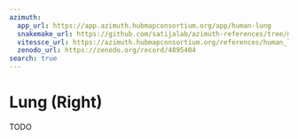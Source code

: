 ```yaml
---
azimuth:
  app_url: https://app.azimuth.hubmapconsortium.org/app/human-lung
  snakemake_url: https://github.com/satijalab/azimuth-references/tree/master/human_lung
  vitessce_url: https://azimuth.hubmapconsortium.org/references/human_lung
  zenodo_url: https://zenodo.org/record/4895404
search: true
---
```


# Lung (Right)

TODO